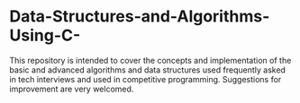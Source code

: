 # Data-Structures-and-Algorithms-Using-C-
This repository is intended to cover the concepts and implementation of the basic and advanced algorithms and data structures used frequently asked in tech interviews and used in competitive programming. Suggestions for improvement are very welcomed. 
